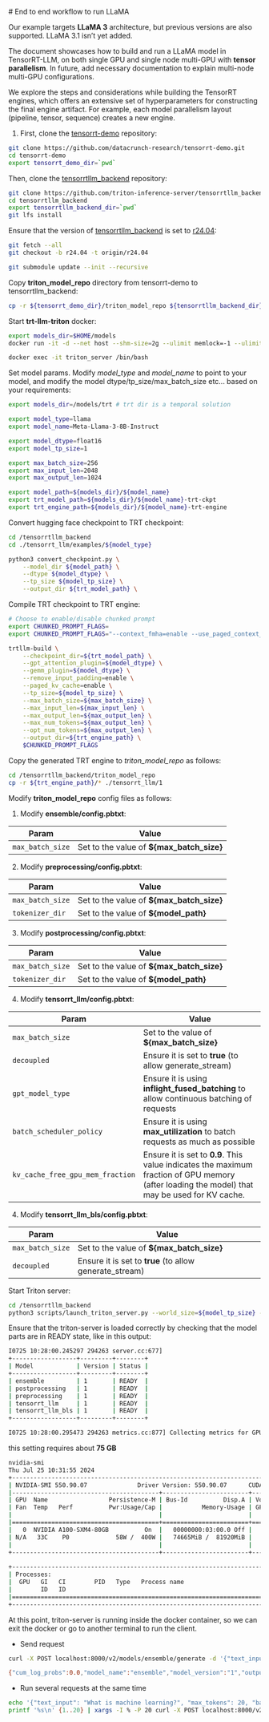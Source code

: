 # End to end workflow to run LLaMA

Our example targets **LLaMA 3** architecture, but previous versions are also supported. LLaMA 3.1 isn’t yet added.

The document showcases how to build and run a LLaMA model in TensorRT-LLM, on both single GPU and single node multi-GPU with **tensor parallelism**. In future, add necessary documentation to explain multi-node multi-GPU configurations.

We explore the steps and considerations while building the TensorRT engines, which offers an extensive set of hyperparameters for constructing the final engine artifact. For example, each model parallelism layout (pipeline, tensor, sequence) creates a new engine. 

1. First, clone the [tensorrt-demo](https://github.com/datacrunch-research/tensorrt-demo) repository:

```bash
git clone https://github.com/datacrunch-research/tensorrt-demo.git
cd tensorrt-demo
export tensorrt_demo_dir=`pwd`
```

Then, clone the [tensorrtllm_backend](https://github.com/triton-inference-server/tensorrtllm_backend) repository:

```bash
git clone https://github.com/triton-inference-server/tensorrtllm_backend.git
cd tensorrtllm_backend
export tensorrtllm_backend_dir=`pwd`
git lfs install
```

Ensure that the version of [tensorrtllm_backend](https://github.com/triton-inference-server/tensorrtllm_backend) is set to [r24.04](https://github.com/triton-inference-server/tensorrtllm_backend/tree/r24.04):

```bash
git fetch --all
git checkout -b r24.04 -t origin/r24.04

git submodule update --init --recursive
```

Copy **triton_model_repo** directory from tensorrt-demo to tensorrtllm_backend: 

```bash
cp -r ${tensorrt_demo_dir}/triton_model_repo ${tensorrtllm_backend_dir}/
```

Start **trt-llm-triton** docker:

```bash
export models_dir=$HOME/models
docker run -it -d --net host --shm-size=2g --ulimit memlock=-1 --ulimit stack=67108864 --runtime=nvidia --gpus all -v ${tensorrtllm_backend_dir}:/tensorrtllm_backend  -v $HOME/models:/models -v ${tensorrt_demo_dir}:/root/tensorrt-demo --name triton_server nvcr.io/nvidia/tritonserver:24.04-trtllm-python-py3 bash

docker exec -it triton_server /bin/bash
```

Set model params. Modify *model_type* and *model_name* to point to your model, and modify the model dtype/tp_size/max_batch_size etc... based on your requirements:

```bash
export models_dir=/models/trt # trt dir is a temporal solution

export model_type=llama
export model_name=Meta-Llama-3-8B-Instruct

export model_dtype=float16
export model_tp_size=1

export max_batch_size=256
export max_input_len=2048
export max_output_len=1024

export model_path=${models_dir}/${model_name}
export trt_model_path=${models_dir}/${model_name}-trt-ckpt
export trt_engine_path=${models_dir}/${model_name}-trt-engine
```

Convert hugging face checkpoint to TRT checkpoint:

```bash
cd /tensorrtllm_backend
cd ./tensorrt_llm/examples/${model_type}

python3 convert_checkpoint.py \
    --model_dir ${model_path} \
    --dtype ${model_dtype} \
    --tp_size ${model_tp_size} \
    --output_dir ${trt_model_path} \
```

Compile TRT checkpoint to TRT engine:

```bash     
# Choose to enable/disable chunked prompt
export CHUNKED_PROMPT_FLAGS=
export CHUNKED_PROMPT_FLAGS="--context_fmha=enable --use_paged_context_fmha=enable --context_fmha_fp32_acc=enable --multi_block_mode=enable"

trtllm-build \
    --checkpoint_dir=${trt_model_path} \
    --gpt_attention_plugin=${model_dtype} \
    --gemm_plugin=${model_dtype} \
    --remove_input_padding=enable \
    --paged_kv_cache=enable \
    --tp_size=${model_tp_size} \
    --max_batch_size=${max_batch_size} \
    --max_input_len=${max_input_len} \
    --max_output_len=${max_output_len} \
    --max_num_tokens=${max_output_len} \
    --opt_num_tokens=${max_output_len} \
    --output_dir=${trt_engine_path} \
    $CHUNKED_PROMPT_FLAGS
```

Copy the generated TRT engine to *triton_model_repo* as follows:

```bash     
cd /tensorrtllm_backend/triton_model_repo
cp -r ${trt_engine_path}/* ./tensorrt_llm/1
```

Modify **triton_model_repo** config files as follows:
1. Modify **ensemble/config.pbtxt**: 

| Param            | Value                                     |
| ---------------- | ----------------------------------------- |
| `max_batch_size` | Set to the value of **${max_batch_size}** |

2. Modify **preprocessing/config.pbtxt**: 

| Param            | Value                                     |
| ---------------- | ----------------------------------------- |
| `max_batch_size` | Set to the value of **${max_batch_size}** |
| `tokenizer_dir`  | Set to the value of **${model_path}**     |

3. Modify **postprocessing/config.pbtxt**: 

| Param            | Value                                     |
| ---------------- | ----------------------------------------- |
| `max_batch_size` | Set to the value of **${max_batch_size}** |
| `tokenizer_dir`  | Set to the value of **${model_path}**     |

4. Modify **tensorrt_llm/config.pbtxt**: 

| Param                            | Value                                                        |
| -------------------------------- | ------------------------------------------------------------ |
| `max_batch_size`                 | Set to the value of **${max_batch_size}**                    |
| `decoupled`                      | Ensure it is set to **true** (to allow generate_stream)      |
| `gpt_model_type`                 | Ensure it is using **inflight_fused_batching** to allow continuous batching of requests |
| `batch_scheduler_policy`         | Ensure it is using **max_utilization** to batch requests as much as possible |
| `kv_cache_free_gpu_mem_fraction` | Ensure it is set to **0.9**. This value indicates the maximum fraction of GPU memory (after loading the model) that may be used for KV cache. |


4. Modify **tensorrt_llm_bls/config.pbtxt**: 

| Param            | Value                                                   |
| ---------------- | ------------------------------------------------------- |
| `max_batch_size` | Set to the value of **${max_batch_size}**               |
| `decoupled`      | Ensure it is set to **true** (to allow generate_stream) |

Start Triton server:

```bash
cd /tensorrtllm_backend
python3 scripts/launch_triton_server.py --world_size=${model_tp_size} --model_repo=/tensorrtllm_backend/triton_model_repo
```

Ensure that the triton-server is loaded correctly by checking that the model parts are in READY state, like in this output:

```bash
I0725 10:28:00.245297 294263 server.cc:677] 
+------------------+---------+--------+
| Model            | Version | Status |
+------------------+---------+--------+
| ensemble         | 1       | READY  |
| postprocessing   | 1       | READY  |
| preprocessing    | 1       | READY  |
| tensorrt_llm     | 1       | READY  |
| tensorrt_llm_bls | 1       | READY  |
+------------------+---------+--------+

I0725 10:28:00.295473 294263 metrics.cc:877] Collecting metrics for GPU 0: NVIDIA A100-SXM4-80GB
```
this setting requires about **75 GB**

```bash
nvidia-smi
Thu Jul 25 10:31:55 2024       
+-----------------------------------------------------------------------------------------+
| NVIDIA-SMI 550.90.07              Driver Version: 550.90.07      CUDA Version: 12.4     |
|-----------------------------------------+------------------------+----------------------+
| GPU  Name                 Persistence-M | Bus-Id          Disp.A | Volatile Uncorr. ECC |
| Fan  Temp   Perf          Pwr:Usage/Cap |           Memory-Usage | GPU-Util  Compute M. |
|                                         |                        |               MIG M. |
|=========================================+========================+======================|
|   0  NVIDIA A100-SXM4-80GB          On  |   00000000:03:00.0 Off |                  Off |
| N/A   33C    P0             58W /  400W |   74665MiB /  81920MiB |      0%      Default |
|                                         |                        |             Disabled |
+-----------------------------------------+------------------------+----------------------+
                                                                                         
+-----------------------------------------------------------------------------------------+
| Processes:                                                                              |
|  GPU   GI   CI        PID   Type   Process name                              GPU Memory |
|        ID   ID                                                               Usage      |
|=========================================================================================|
+-----------------------------------------------------------------------------------------+
```

At this point, triton-server is running inside the docker container, so we can exit the docker or go to another terminal to run the client. 

- Send request
```bash
curl -X POST localhost:8000/v2/models/ensemble/generate -d '{"text_input": "What is machine learning?", "max_tokens": 20, "bad_words": "", "stop_words": "", "pad_id": 2, "end_id": 2}'

{"cum_log_probs":0.0,"model_name":"ensemble","model_version":"1","output_log_probs":[0.0,0.0,0.0,0.0,0.0,0.0,0.0,0.0,0.0,0.0,0.0,0.0,0.0,0.0,0.0,0.0,0.0,0.0,0.0,0.0],"sequence_end":false,"sequence_id":0,"sequence_start":false,"text_output":"\nMachine learning is a subset of artificial intelligence (AI) that uses algorithms to learn from data and"}
```

* Run several requests at the same time

```bash
echo '{"text_input": "What is machine learning?", "max_tokens": 20, "bad_words": "", "stop_words": "", "pad_id": 2, "end_id": 2}' > tmp.txt
printf '%s\n' {1..20} | xargs -I % -P 20 curl -X POST localhost:8000/v2/models/ensemble/generate -d @tmp.txt
```